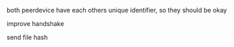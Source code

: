 both peerdevice have each others unique identifier, so they should be okay

improve handshake

send file hash
